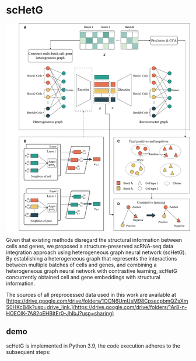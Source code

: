 # scHetG

![overview](/overview.png "overview")

Given that existing methods disregard the structural information between cells and genes, we proposed a structure-preserved scRNA-seq data integration approach using heterogeneous graph neural network (scHetG). By establishing a heterogeneous graph that represents the interactions between multiple batches of cells and genes, and combining a heterogeneous graph neural network with contrastive learning, scHetG concurrently obtained cell and gene embeddings with structural information. 

The sources of all preprocessed data used in this work are available at [https://drive.google.com/drive/folders/1OCN6UmUsM98CpsecpbmQZsXmS0HKcB4k?usp=drive_link.](https://drive.google.com/drive/folders/1Ar8-n-HOEOlK-7A82oEHBItEr0-JhIbJ?usp=sharing)

## demo

scHetG is implemented in Python 3.9, the code execution adheres to the subsequent steps:

